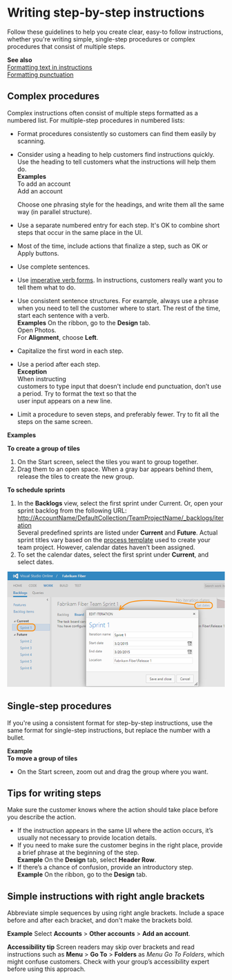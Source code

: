 ﻿# Writing step-by-step instructions

Follow these guidelines to help you create clear, easy-to follow instructions,
whether you're writing simple, single-step procedures or complex
procedures that consist of multiple steps.

**See also**  
[Formatting text in instructions](/style-guide/procedures-instructions/formatting-text-in-instructions)  
[Formatting punctuation](/style-guide/punctuation/formatting-punctuation)  

## Complex procedures

Complex instructions often consist of multiple steps formatted as a
numbered list. For multiple-step procedures in numbered lists: 

  - Format procedures consistently so customers can find them easily by scanning.
  - Consider using a heading to help customers find instructions quickly. Use the heading to tell customers what the instructions will help them do.  
    **Examples**  
    To add an account  
    Add an account  
     
    Choose one phrasing style for the headings, and write them all the same way (in parallel structure).  
  - Use a separate numbered entry for each step. It's OK to combine short steps that occur in the same place in the UI.
  - Most of the time, include actions that finalize a step, such as OK or Apply buttons.
  - Use complete sentences.
  - Use [imperative verb forms](/style-guide/grammar/verbs). In instructions, customers really want you to tell them what to do.
  - Use consistent sentence structures. For example, always use a phrase when you need to tell the customer where to start. The rest of the time, start each sentence with a verb.  
    **Examples** 
    On the ribbon, go to the **Design** tab.  
    Open Photos.  
    For **Alignment**, choose **Left**.  
  - Capitalize the first word in each step.
  - Use a period after each step.  
    **Exception**  
    When instructing  
    customers to type input that doesn't include end punctuation, don’t use a period. Try to format the text so that the  
    user input appears on a new line.  
  - Limit a procedure to seven steps, and preferably fewer. Try to fit all the steps on the same screen. 

**Examples**

**To create a group of tiles**

1.  On the Start screen, select the tiles you want to group together. 
2.  Drag them to an open space. When a gray bar appears behind them, release the tiles to create the new group. 

**To schedule sprints**

1.  In the **Backlogs** view, select the first sprint under Current. Or, open your sprint backlog from the following URL:
    [http://AccountName/DefaultCollection/TeamProjectName/\_backlogs/iteration](http://accountname/DefaultCollection/TeamProjectName/_backlogs/iteration)  
    Several predefined sprints are listed under **Current** and **Future**. Actual sprint titles vary based on the [process template](https://msdn.microsoft.com/library/ms400752.aspx) used to create your team project. However, calendar dates haven’t been assigned.
2.  To set the calendar dates, select the first sprint under **Current**, and select dates.   

![](media/writing-step-by-step-instructions/1122697927.png)

## Single-step procedures

If you're using a consistent format for step-by-step instructions,
use the same format for single-step instructions, but replace the
number with a bullet. 

**Example**  
**To move a group of tiles**  

  - On the Start screen, zoom out and drag the group where you want.

## Tips for writing steps

Make sure the customer knows where the action should take place before you describe the action. 

  - If the instruction appears in the same UI where the action occurs, it’s usually not necessary to provide location details.
  - If you need to make sure the customer begins in the right place, provide a brief phrase at the beginning of the step.  
    **Example** On the **Design** tab, select **Header Row**.
  - If there’s a chance of confusion, provide an introductory step.  
    **Example** On the ribbon, go to the **Design** tab.

## Simple instructions with right angle brackets

Abbreviate simple sequences by using right angle brackets. Include a
space before and after each bracket, and don't make the
brackets bold. 

**Example** Select **Accounts** \> **Other accounts** \> **Add an account**.

**Accessibility tip** Screen readers may skip over brackets and read instructions such as **Menu** \> **Go To** \> **Folders** as *Menu Go To Folders*, which might confuse customers. Check with your group’s accessibility expert before using this approach.
